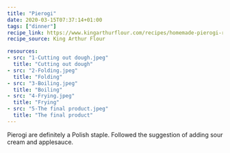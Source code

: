 ```yaml
---
title: "Pierogi"
date: 2020-03-15T07:37:14+01:00
tags: ["dinner"]
recipe_link: https://www.kingarthurflour.com/recipes/homemade-pierogi-recipe
recipe_source: King Arthur Flour

resources:
- src: "1-Cutting out dough.jpeg"
  title: "Cutting out dough"
- src: "2-Folding.jpeg"
  title: "Folding"
- src: "3-Boiling.jpeg"
  title: "Boiling"
- src: "4-Frying.jpeg"
  title: "Frying"
- src: "5-The final product.jpeg"
  title: "The final product"
---
```


Pierogi are definitely a Polish staple. Followed the suggestion of adding sour cream and applesauce.
